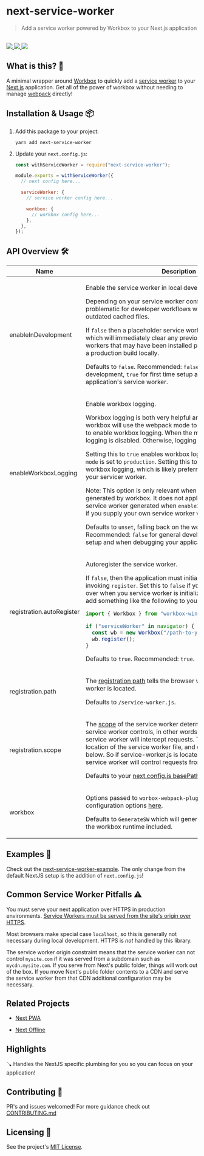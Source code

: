 # next-service-worker

<blockquote>Add a service worker powered by Workbox to your Next.js application</blockquote>

<br />

<a href="https://www.npmjs.com/package/next-service-worker">
  <img src="https://img.shields.io/npm/v/next-service-worker.svg">
</a>
<a href="https://github.com/tatethurston/next-service-worker/blob/master/LICENSE">
  <img src="https://img.shields.io/npm/l/next-service-worker.svg">
</a>
<a href="https://www.npmjs.com/package/next-service-worker">
  <img src="https://img.shields.io/npm/dy/next-service-worker.svg">
</a>

## What is this? 🧐

A minimal wrapper around [Workbox](https://developers.google.com/web/tools/workbox) to quickly add a [service worker](https://developer.mozilla.org/en-US/docs/Web/API/Service_Worker_API) to your [Next.js](https://nextjs.org/) application. Get all of the power of workbox without needing to manage [webpack](https://webpack.js.org/) directly!

## Installation & Usage 📦

1. Add this package to your project:

   `yarn add next-service-worker`

2. Update your `next.config.js`:

   ```js
   const withServiceWorker = require("next-service-worker");

   module.exports = withServiceWorker({
     // next config here...

     serviceWorker: {
       // service worker config here...

       workbox: {
         // workbox config here...
       },
     },
   });
   ```

## API Overview 🛠

<table>
  <thead>
    <tr>
      <th>Name</th>
      <th>Description</th>
      <th>Type</th>
    </tr>
  </thead>
  <tbody>
    <tr>
      <td>enableInDevelopment</td>
<td>

Enable the service worker in local development.

Depending on your service worker configuration, this can be problematic for developer workflows where you end up serving outdated cached files.

If `false` then a placeholder service worker will be generated, which will immediately clear any previously installed service workers that may have been installed previously such as testing a production build locally.

Defaults to `false`. Recommended: `false` for general development, `true` for first time setup and when debugging your application's service worker.

</td>
<td>boolean | undefined</td>
</tr>
<tr>
  <td>enableWorkboxLogging</td>
<td>

Enable workbox logging.

Workbox logging is both very helpful and very chatty. By default, workbox will use the webpack mode to determine whether or not to enable workbox logging. When the mode is `production`, then logging is disabled. Otherwise, logging is enabled.

Setting this to `true` enables workbox logging when the webpack `mode` is set to `production`. Setting this to `false` will disable workbox logging, which is likely preferred when not debugging your servicer worker.

Note: This option is only relevant when using the service worker generated by workbox. It does not apply to the development service worker generated when `enableInDevelopment` is `false`, or if you supply your own service worker via workbox's `swSrc` field.

Defaults to `unset`, falling back on the workbox behavior. Recommended: `false` for general development, `true` for first time setup and when debugging your application's service worker.

</td>
  <td>boolean | undefined</td>
</tr>
<tr>
  <td>registration.autoRegister</td>
<td>

Autoregister the service worker.

If `false`, then the application must initialize the service worker by invoking `register`. Set this to `false` if you'd like to take control over when you service worker is initialized. You'll then need to add something like the following to your application:

```javascript
import { Workbox } from "workbox-window";

if ("serviceWorker" in navigator) {
  const wb = new Workbox("/path-to-your-service-worker.js");
  wb.register();
}
```

Defaults to `true`. Recommended: `true`.

</td>
</td>
  <td>boolean | undefined</td>
</tr>

<tr>
  <td>registration.path</td>
<td>

The [registration path](https://developers.google.com/web/ilt/pwa/introduction-to-service-worker#registration_and_scope) tells the browser where your service worker is located.

Defaults to `/service-worker.js`.

</td>
</td>
  <td>string | undefined</td>
</tr>
<tr>
  <td>registration.scope</td>
<td>

The [scope](https://developers.google.com/web/ilt/pwa/introduction-to-service-worker#registration_and_scope) of the service worker determines which files the service worker controls, in other words, from which path the service worker will intercept requests. The default scope is the location of the service worker file, and extends to all directories below. So if service-worker.js is located in the root directory, the service worker will control requests from all files at this domain.

Defaults to your [next.config.js basePath](https://nextjs.org/docs/api-reference/next.config.js/basepath).

</td>
</td>
  <td>string | undefined</td>
</tr>
<tr>
  <td>workbox</td>
<td>

Options passed to `worbox-webpack-plugin`. See all available configuration options [here](https://developers.google.com/web/tools/workbox/modules/workbox-webpack-plugin).

Defaults to `GenerateSW` which will generate a service worker with the workbox runtime included.

</td>
  <td>InjectManifestOptions | GenerateSWOptions</td>
</tr>
  </tbody>
</table>

## Examples 🚀

Check out the [next-service-worker-example](https://github.com/tatethurston/next-service-worker/blob/master/examples/next-service-worker-example/). The only change from the default NextJS setup is the addition of `next.config.js`!

## Common Service Worker Pitfalls ⚠️

You must serve your next application over HTTPS in production environments. [Service Workers must be served from the site's origin over HTTPS](https://developers.google.com/web/fundamentals/primers/service-workers).

Most browsers make special case `localhost`, so this is generally not necessary during local development. HTTPS is _not_ handled by this library.

The service worker origin constraint means that the service worker can not control `mysite.com` if it was served from a subdomain such as `mycdn.mysite.com`. If you serve from Next's public folder, things will work out of the box. If you move Next's public folder contents to a CDN and serve the service worker from that CDN additional configuration may be necessary.

## Related Projects

- [Next PWA](https://www.npmjs.com/package/next-pwa)

- [Next Offline](https://github.com/hanford/next-offline)

## Highlights

🪠 Handles the NextJS specific plumbing for you so you can focus on your application!

## Contributing 👫

PR's and issues welcomed! For more guidance check out [CONTRIBUTING.md](https://github.com/tatethurston/next-service-worker/blob/master/CONTRIBUTING.md)

## Licensing 📃

See the project's [MIT License](https://github.com/tatethurston/next-service-worker/blob/master/LICENSE).
